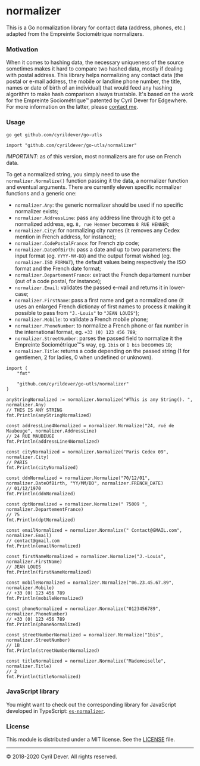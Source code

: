 # normalizer

This is a Go normalization library for contact data (address, phones, etc.) adapted from the Empreinte Sociométrique normalizers.

### Motivation

When it comes to hashing data, the necessary uniqueness of the source sometimes makes it hard to compare two hashed data, mostly if dealing with postal address. This library helps normalizing any contact data (the postal or e-mail address, the mobile or landline phone number, the title, names or date of birth of an individual) that would feed any hashing algorithm to make hash comparison always trustable.
It's based on the work for the Empreinte Sociométrique&trade; patented by Cyril Dever for Edgewhere. For more information on the latter, please [contact me](mailto:cdever@edgewhere.fr).


### Usage

```
go get github.com/cyrildever/go-utls

import "github.com/cyrildever/go-utls/normalizer"
```

*IMPORTANT*: as of this version, most normalizers are for use on French data.

To get a normalized string, you simply need to use the `normalizer.Normalize()` function passing it the data, a normalizer function and eventual arguments.
There are currently eleven specific normalizer functions and a generic one:
* `normalizer.Any`: the generic normalizer should be used if no specific normalizer exists;
* `normalizer.AddressLine`: pass any address line through it to get a normalized address, eg. `8, rue Henner` becomes `8 RUE HENNER`;
* `normalizer.City`: for normalizing city names (it removes any Cedex mention in French address, for instance);
* `normalizer.CodePostalFrance`: for French zip code;
* `normalizer.DateOfBirth`: pass a date and up to two parameters: the input format (eg. `YYYY-MM-DD`) and the output format wished (eg. `normalizer.ISO_FORMAT`), the default values being respectively the ISO format and the French date format;
* `normalizer.DepartementFrance`: extract the French departement number (out of a code postal, for instance);
* `normalizer.Email`: validates the passed e-mail and returns it in lower-case;
* `normalizer.FirstName`: pass a first name and get a normalized one (it uses an enlarged French dictionay of first names to process it making it possible to pass from `"J.-Louis"` to `"JEAN LOUIS"`);
* `normalizer.Mobile`: to validate a French mobile phone;
* `normalizer.PhoneNumber`: to normalize a French phone or fax number in the international format, eg. `+33 (0) 123 456 789`;
* `normalizer.StreetNumber`: parses the passed field to normalize it the Empreinte Sociométrique&trade;'s way, eg. `1bis` or `1 bis` becomes `1B`;
* `normalizer.Title`: returns a code depending on the passed string (1 for gentlemen, 2 for ladies, 0 when undefined or unknown).

```golang
import (
    "fmt"
    
    "github.com/cyrildever/go-utls/normalizer"
)

anyStringNormalized := normalizer.Normalize("#This is any String(). ", normalizer.Any)
// THIS IS ANY STRING
fmt.Println(anyStringNormalized)

const addressLine4Normalized = normalizer.Normalize("24, rué de Maubeuge", normalizer.AddressLine)
// 24 RUE MAUBEUGE
fmt.Println(addressLine4Normalized)

const cityNormalized = normalizer.Normalize("Paris Cedex 09", normalizer.City)
// PARIS
fmt.Println(cityNormalized)

const ddnNormalized = normalizer.Normalize("70/12/01", normalizer.DateOfBirth, "YY/MM/DD", normalizer.FRENCH_DATE)
// 01/12/1970
fmt.Println(ddnNormalized)

const dptNormalized = normalizer.Normalize(" 75009 ", normalizer.DepartementFrance)
// 75
fmt.Println(dptNormalized)

const emailNormalized = normalizer.Normalize(" Contact@GMAIL.com", normalizer.Email)
// contact@gmail.com
fmt.Println(emailNormalized)

const firstNameNormalized = normalizer.Normalize("J.-Louis", normalizer.FirstName)
// JEAN LOUIS
fmt.Println(firstNameNormalized)

const mobileNormalized = normalizer.Normalize("06.23.45.67.89", normalizer.Mobile)
// +33 (0) 123 456 789
fmt.Println(mobileNormalized)

const phoneNormalized = normalizer.Normalize("0123456789", normalizer.PhoneNumber)
// +33 (0) 123 456 789
fmt.Println(phoneNormalized)

const streetNumberNormalized = normalizer.Normalize("1bis", normalizer.StreetNumber)
// 1B
fmt.Println(streetNumberNormalized)

const titleNormalized = normalizer.Normalize("Mademoiselle", normalizer.Title)
// 2
fmt.Println(titleNormalized)
```


### JavaScript library

You might want to check out the corresponding library for JavaScript developed in TypeScript: [`es-normalizer`](https://www.npmjs.com/package/es-normalizer).


### License

This module is distributed under a MIT license.
See the [LICENSE](LICENSE) file.


<hr />
&copy; 2018-2020 Cyril Dever. All rights reserved.
